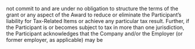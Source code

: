 not commit to and are under no obligation to structure the terms of the grant or any aspect of the Award
to reduce or eliminate the Participant’s liability for Tax-Related Items or achieve any particular tax result.
Further,  if  the  Participant  is  or  becomes  subject  to  tax  in  more  than  one  jurisdiction,  the  Participant
acknowledges  that  the  Company  and/or  the  Employer  (or  former  employer,  as  applicable)  may  be